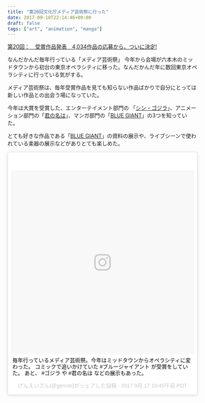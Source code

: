 ```yaml
---
title: "第20回文化庁メディア芸術祭に行った"
date: 2017-09-18T22:14:46+09:00
draft: false
tags: ["art", "animation", "manga"]
---
```


[第20回：　受賞作品発表　4,034作品の応募から、ついに決定!](http://festival.j-mediaarts.jp/news/20170316_1/)

なんだかんだ毎年行っている「メディア芸術祭」
今年から会場が六本木のミッドタウンから初台の東京オペラシティに移った。なんだかんだ年に数回東京オペラシティに行っている気がする。

メディア芸術祭は、毎年受賞作品を見ても知らない作品ばかりで自分にとっては新しい作品との出会う場になっていた。

今年は大賞を受賞した、エンターテイメント部門の 「[シン・ゴジラ](http://amzn.to/2hcUUPp)」、アニメーション部門の「[君の名は](http://amzn.to/2hbUoBg)」、マンガ部門の「[BLUE GIANT](http://amzn.to/2hcnC32)」の3つを知っていた。

とても好きな作品である「[BLUE GIANT](http://amzn.to/2hcnC32)」の資料の展示や、ライブシーンで使われている楽器の展示などがありとても楽しめた。


<blockquote class="instagram-media" data-instgrm-captioned data-instgrm-version="7" style=" background:#FFF; border:0; border-radius:3px; box-shadow:0 0 1px 0 rgba(0,0,0,0.5),0 1px 10px 0 rgba(0,0,0,0.15); margin: 1px; max-width:658px; padding:0; width:99.375%; width:-webkit-calc(100% - 2px); width:calc(100% - 2px);"><div style="padding:8px;"> <div style=" background:#F8F8F8; line-height:0; margin-top:40px; padding:50% 0; text-align:center; width:100%;"> <div style=" background:url(data:image/png;base64,iVBORw0KGgoAAAANSUhEUgAAACwAAAAsCAMAAAApWqozAAAABGdBTUEAALGPC/xhBQAAAAFzUkdCAK7OHOkAAAAMUExURczMzPf399fX1+bm5mzY9AMAAADiSURBVDjLvZXbEsMgCES5/P8/t9FuRVCRmU73JWlzosgSIIZURCjo/ad+EQJJB4Hv8BFt+IDpQoCx1wjOSBFhh2XssxEIYn3ulI/6MNReE07UIWJEv8UEOWDS88LY97kqyTliJKKtuYBbruAyVh5wOHiXmpi5we58Ek028czwyuQdLKPG1Bkb4NnM+VeAnfHqn1k4+GPT6uGQcvu2h2OVuIf/gWUFyy8OWEpdyZSa3aVCqpVoVvzZZ2VTnn2wU8qzVjDDetO90GSy9mVLqtgYSy231MxrY6I2gGqjrTY0L8fxCxfCBbhWrsYYAAAAAElFTkSuQmCC); display:block; height:44px; margin:0 auto -44px; position:relative; top:-22px; width:44px;"></div></div> <p style=" margin:8px 0 0 0; padding:0 4px;"> <a href="https://www.instagram.com/p/BZJqg6glc9z/" style=" color:#000; font-family:Arial,sans-serif; font-size:14px; font-style:normal; font-weight:normal; line-height:17px; text-decoration:none; word-wrap:break-word;" target="_blank">毎年行っているメディア芸術祭。今年はミッドタウンからオペラシティに変わった。 コミックで追いかけていた #ブルージャイアント が受賞をしていた。 あと、 #ゴジラ や #君の名は などの展示もあった。</a></p> <p style=" color:#c9c8cd; font-family:Arial,sans-serif; font-size:14px; line-height:17px; margin-bottom:0; margin-top:8px; overflow:hidden; padding:8px 0 7px; text-align:center; text-overflow:ellipsis; white-space:nowrap;">げんえいさん(@gennei)がシェアした投稿 - <time style=" font-family:Arial,sans-serif; font-size:14px; line-height:17px;" datetime="2017-09-17T17:45:46+00:00">2017  9月 17 10:45午前 PDT</time></p></div></blockquote>
<script async defer src="//platform.instagram.com/en_US/embeds.js"></script>
